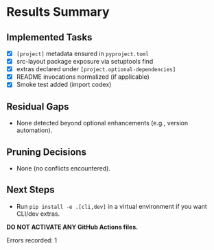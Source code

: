 # Results Summary
## Implemented Tasks
- [x] `[project]` metadata ensured in `pyproject.toml`
- [x] src-layout package exposure via setuptools find
- [x] extras declared under `[project.optional-dependencies]`
- [x] README invocations normalized (if applicable)
- [x] Smoke test added (import codex)

## Residual Gaps
- None detected beyond optional enhancements (e.g., version automation).

## Pruning Decisions
- None (no conflicts encountered).

## Next Steps
- Run `pip install -e .[cli,dev]` in a virtual environment if you want CLI/dev extras.

**DO NOT ACTIVATE ANY GitHub Actions files.**

Errors recorded: 1
